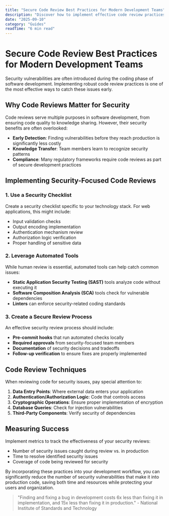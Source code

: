 ```yaml
---
title: "Secure Code Review Best Practices for Modern Development Teams"
description: "Discover how to implement effective code review practices that catch security vulnerabilities early in the development lifecycle."
date: "2025-09-10"
category: "Guides"
readTime: "6 min read"
---
```


# Secure Code Review Best Practices for Modern Development Teams

Security vulnerabilities are often introduced during the coding phase of software development. Implementing robust code review practices is one of the most effective ways to catch these issues early.

## Why Code Reviews Matter for Security

Code reviews serve multiple purposes in software development, from ensuring code quality to knowledge sharing. However, their security benefits are often overlooked:

- **Early Detection**: Finding vulnerabilities before they reach production is significantly less costly
- **Knowledge Transfer**: Team members learn to recognize security patterns
- **Compliance**: Many regulatory frameworks require code reviews as part of secure development practices

## Implementing Security-Focused Code Reviews

### 1. Use a Security Checklist

Create a security checklist specific to your technology stack. For web applications, this might include:

- Input validation checks
- Output encoding implementation
- Authentication mechanism review
- Authorization logic verification
- Proper handling of sensitive data

### 2. Leverage Automated Tools

While human review is essential, automated tools can help catch common issues:

- **Static Application Security Testing (SAST)** tools analyze code without executing it
- **Software Composition Analysis (SCA)** tools check for vulnerable dependencies
- **Linters** can enforce security-related coding standards

### 3. Create a Secure Review Process

An effective security review process should include:

- **Pre-commit hooks** that run automated checks locally
- **Required approvals** from security-focused team members
- **Documentation** of security decisions and tradeoffs
- **Follow-up verification** to ensure fixes are properly implemented

## Code Review Techniques

When reviewing code for security issues, pay special attention to:

1. **Data Entry Points**: Where external data enters your application
2. **Authentication/Authorization Logic**: Code that controls access
3. **Cryptographic Operations**: Ensure proper implementation of encryption
4. **Database Queries**: Check for injection vulnerabilities
5. **Third-Party Components**: Verify security of dependencies

## Measuring Success

Implement metrics to track the effectiveness of your security reviews:

- Number of security issues caught during review vs. in production
- Time to resolve identified security issues
- Coverage of code being reviewed for security

By incorporating these practices into your development workflow, you can significantly reduce the number of security vulnerabilities that make it into production code, saving both time and resources while protecting your users and organization.

> "Finding and fixing a bug in development costs 6x less than fixing it in implementation, and 15x less than fixing it in production." - National Institute of Standards and Technology
